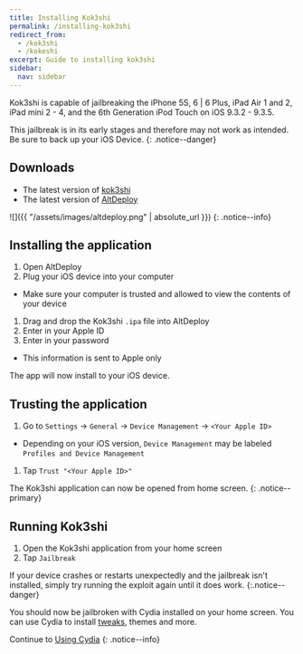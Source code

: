 ```yaml
---
title: Installing Kok3shi
permalink: /installing-kok3shi
redirect_from:
  - /kok3shi
  - /kokeshi
excerpt: Guide to installing kok3shi
sidebar:
  nav: sidebar
---
```


Kok3shi is capable of jailbreaking the iPhone 5S, 6 | 6 Plus, iPad Air 1 and 2, iPad mini 2 - 4, and the 6th Generation iPod Touch on iOS 9.3.2 - 9.3.5. 

This jailbreak is in its early stages and therefore may not work as intended. Be sure to back up your iOS Device.
{: .notice--danger}


## Downloads

- The latest version of [kok3shi](https://dora2ios.web.app/kokeshiJB.html)
- The latest version of [AltDeploy](https://github.com/pixelomer/AltDeploy/releases)

![]({{ "/assets/images/altdeploy.png" | absolute_url }})
{: .notice--info}

## Installing the application

1. Open AltDeploy
1. Plug your iOS device into your computer
  - Make sure your computer is trusted and allowed to view the contents of your device
1. Drag and drop the Kok3shi `.ipa` file into AltDeploy
1. Enter in your Apple ID
1. Enter in your password
  - This information is sent to Apple only

The app will now install to your iOS device.

## Trusting the application

1. Go to `Settings` -> `General` -> `Device Management` -> `<Your Apple ID>`
  - Depending on your iOS version, `Device Management` may be labeled `Profiles and Device Management`
1. Tap `Trust "<Your Apple ID>"`

The Kok3shi application can now be opened from home screen.
{: .notice--primary}

## Running Kok3shi

1. Open the Kok3shi application from your home screen
1. Tap `Jailbreak`

If your device crashes or restarts unexpectedly and the jailbreak isn't installed, simply try running the exploit again until it does work.
{:.notice--danger}

You should now be jailbroken with Cydia installed on your home screen. You can use Cydia to install [tweaks](faq#tweaks), themes and more.

Continue to [Using Cydia](using-cydia)
{: .notice--info}
